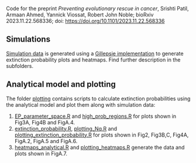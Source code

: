 Code for the preprint _Preventing evolutionary rescue in cancer_, Srishti Patil, Armaan Ahmed, Yannick Viossat, Robert John Noble; bioRxiv 2023.11.22.568336; doi: https://doi.org/10.1101/2023.11.22.568336

## Simulations
[Simulation data](./simulation_data) is generated using a [Gillepsie implementation](./simulations) to generate extinction probability plots and heatmaps. Find further description in the subfolders.

## Analytical model and plotting
The folder [plotting](./plotting) contains scripts to calculate extinction probabilities using the analytical model and plot them along with simulation data:

1) [EP_parameter_space.R](./plotting/EP_parameter_space.R) and [high_prob_regions.R](./plotting/high_prob_regions.R) for plots shown in Fig3A, Fig4B and FigA.4.
2) [extinction_probability.R](./plotting/extinction_probability.R), [plotting_Nq.R](./plotting/plotting_Nq.R) and [plotting_extinction_probability.R](./plotting/plotting_extinction_probability.R) for plots shown in Fig2, Fig3B,C, Fig4A, FigA.2, FigA.5 and FigA.6.
3) [heatmaps_analytical.R](./plotting/heatmaps_analytical.R) and [plotting_heatmaps.R](./plotting/plotting_heatmaps.R) generate the data and plots shown in FigA.7.
